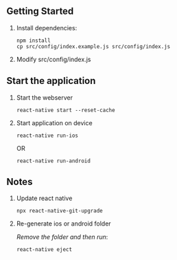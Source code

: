 Getting Started
---

1. Install dependencies:
    ```
    npm install
    cp src/config/index.example.js src/config/index.js
    ```
    
2. Modify src/config/index.js


Start the application
---

1. Start the webserver
    ```
    react-native start --reset-cache
    ```

2. Start application on device
    ```
    react-native run-ios
    ```
    
    OR
    
    ```
    react-native run-android
    ```

Notes
---

1. Update react native

    ```
    npx react-native-git-upgrade
    ```

2. Re-generate ios or android folder

    *Remove the folder and then run*:
    
    ```
    react-native eject
    ```